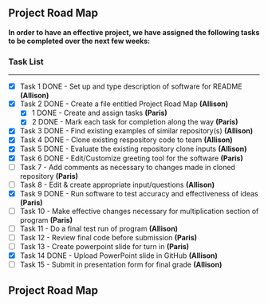 <h2>Project Road Map</h2>

**In order to have an effective project, we have assigned the following tasks to be completed over the next few weeks:**

### Task List
___
- [X] Task 1 DONE - Set up and type description of software for README **(Allison)**
- [X] Task 2 DONE - Create a file entitled Project Road Map **(Allison)**
  - [X] 1 DONE - Create and assign tasks **(Paris)**
  - [X] 2 DONE - Mark each task for completion along the way **(Paris)**
- [X] Task 3 DONE - Find existing examples of similar repository(s) **(Allison)**
- [X] Task 4 DONE - Clone existing respository code to team **(Allison)**
- [X] Task 5 DONE - Evaluate the existing repository clone inputs **(Allison)**
- [X] Task 6 DONE - Edit/Customize greeting tool for the software **(Paris)**
- [ ] Task 7 - Add comments as necessary to changes made in cloned repository **(Paris)**
- [ ] Task 8 - Edit & create appropriate input/questions **(Allison)**
- [X] Task 9 DONE - Run software to test accuracy and effectiveness of ideas **(Paris)**
- [ ] Task 10 - Make effective changes necessary for multiplication section of program **(Paris)**
- [ ] Task 11 - Do a final test run of program **(Allison)**
- [ ] Task 12 - Review final code before submission **(Paris)**
- [ ] Task 13 - Create powerpoint slide for turn in **(Paris)**
- [X] Task 14 DONE - Upload PowerPoint slide in GitHub **(Allison)**
- [ ] Task 15 - Submit in presentation form for final grade **(Allison)**
<h2>Project Road Map</h2>

